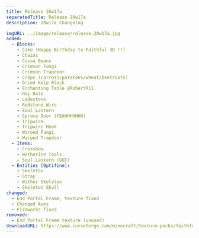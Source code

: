 ```yaml
---
title: Release 20w17a
separatedTitle: Release 20w17a
description: 20w17a Changelog

imgURL: ../image/release/release_20w17a.jpg
added:
  - Blocks:
    - Cake (Happy Birthday to Faithful 3D !!)
    - Chains
    - Cocoa Beans
    - Crimson Fungi
    - Crimson Trapdoor
    - Crops (carrots/potatoes/wheat/beetroots)
    - Dried Kelp Block
    - Enchanting Table @RobertR11
    - Hay Bale
    - Lodestone
    - Redstone Wire
    - Soul Lantern
    - Spruce Door (YEAHHHHHHH)
    - Tripwire
    - Tripwire Hook
    - Waroed Fungi
    - Warped Trapdoor
  - Items:
    - Crossbow
    - Netherite Tools
    - Soul Lantern (GUI)
  - Entities [Optifine]:
    - Skeleton
    - Stray
    - Wither Skeleton
    - Skeleton Skull
changed:
  - End Portal Frame, texture fixed
  - Changed Axes
  - Fireworks fixed
removed:
  - End Portal Frame texture (unused)
downloadURL: https://www.curseforge.com/minecraft/texture-packs/faithful-3d/files/2937780
---
```

